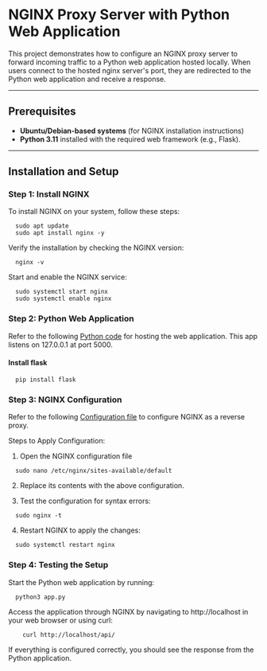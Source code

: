 # NGINX Proxy Server with Python Web Application

This project demonstrates how to configure an NGINX proxy server to forward incoming traffic to a Python web application hosted locally. When users connect to the hosted nginx server's port, they are redirected to the Python web application and receive a response.

---

## Prerequisites

- **Ubuntu/Debian-based systems** (for NGINX installation instructions)
- **Python 3.11** installed with the required web framework (e.g., Flask).

---

## Installation and Setup

### Step 1: Install NGINX

To install NGINX on your system, follow these steps:

```
  sudo apt update
  sudo apt install nginx -y
```

Verify the installation by checking the NGINX version:

```
  nginx -v
```

Start and enable the NGINX service:
```
  sudo systemctl start nginx
  sudo systemctl enable nginx
```

### Step 2: Python Web Application

Refer to the following [Python code](./app.py) for hosting the web application. This app listens on 127.0.0.1 at port 5000.

#### Install flask

```
  pip install flask
```

### Step 3: NGINX Configuration

Refer to the following [Configuration file](./nginx.conf) to configure NGINX as a reverse proxy.

Steps to Apply Configuration:

1. Open the NGINX configuration file 

```
  sudo nano /etc/nginx/sites-available/default
```
2. Replace its contents with the above configuration.

3. Test the configuration for syntax errors:
```
  sudo nginx -t
```
4. Restart NGINX to apply the changes:
```
  sudo systemctl restart nginx
```

### Step 4: Testing the Setup

Start the Python web application by running:
```
  python3 app.py
```
Access the application through NGINX by navigating to http://localhost in your web browser or using curl:
```
    curl http://localhost/api/
```
If everything is configured correctly, you should see the response from the Python application.
